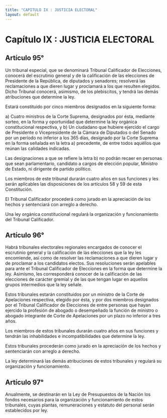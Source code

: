 ```yaml
---
title: "CAPITULO IX : JUSTICIA ELECTORAL"
layout: default
---
```


# Capítulo IX : JUSTICIA ELECTORAL

## Artículo 95°

Un tribunal especial, que se denominará Tribunal Calificador de
Elecciones, conocerá del escrutinio general y de la calificación de las
elecciones de Presidente de la República, de diputados y senadores;
resolverá las reclamaciones a que dieren lugar y proclamará a los que
resulten elegidos. Dicho Tribunal conocerá, asimismo, de los
plebiscitos, y tendrá las demás atribuciones que determine la ley.

Estará constituido por cinco miembros designados en la siguiente forma:

a)  Cuatro ministros de la Corte Suprema, designados por ésta, mediante
    sorteo, en la forma y oportunidad que determine la ley orgánica
    constitucional respectiva, y
b)  Un ciudadano que hubiere ejercido el cargo de Presidente o
    Vicepresidente de la Cámara de Diputados o del Senado por un período
    no inferior a los 365 días, designado por la Corte Suprema en la
    forma señalada en la letra a) precedente, de entre todos aquéllos
    que reúnan las calidades indicadas.

Las designaciones a que se refiere la letra b) no podrán recaer en
personas que sean parlamentario, candidato a cargos de elección popular,
Ministro de Estado, ni dirigente de partido político.

Los miembros de este tribunal durarán cuatro años en sus funciones y les
serán aplicables las disposiciones de los artículos 58 y 59 de esta
Constitución.

El Tribunal Calificador procederá como jurado en la apreciación de los
hechos y sentenciará con arreglo a derecho.

Una ley orgánica constitucional regulará la organización y
funcionamiento del Tribunal Calificador.

## Artículo 96°

Habrá tribunales electorales regionales encargados de conocer el
escrutinio general y la calificación de las elecciones que la ley les
encomiende, así como de resolver las reclamaciones a que dieren lugar y
de proclamar a los candidatos electos. Sus resoluciones serán apelables
para ante el Tribunal Calificador de Elecciones en la forma que
determine la ley. Asimismo, les corresponderá conocer de la calificación
de las elecciones de carácter gremial y de las que tengan lugar en
aquellos grupos intermedios que la ley señale.

Estos tribunales estarán constituidos por un ministro de la Corte de
Apelaciones respectiva, elegido por ésta, y por dos miembros designados
por el Tribunal Calificador de Elecciones de entre personas que hayan
ejercido la profesión de abogado o desempeñado la función de ministro o
abogado integrante de Corte de Apelaciones por un plazo no inferior a
tres años.

Los miembros de estos tribunales durarán cuatro años en sus funciones y
tendrán las inhabilidades e incompatibilidades que determine la ley.

Estos tribunales procederán como jurado en la apreciación de los hechos
y sentenciarán con arreglo a derecho.

La ley determinará las demás atribuciones de estos tribunales y regulará
su organización y funcionamiento.

## Artículo 97°

Anualmente, se destinarán en la Ley de Presupuestos de la Nación los
fondos necesarios para la organización y funcionamiento de estos
tribunales, cuyas plantas, remuneraciones y estatuto del personal serán
establecidos por ley.

